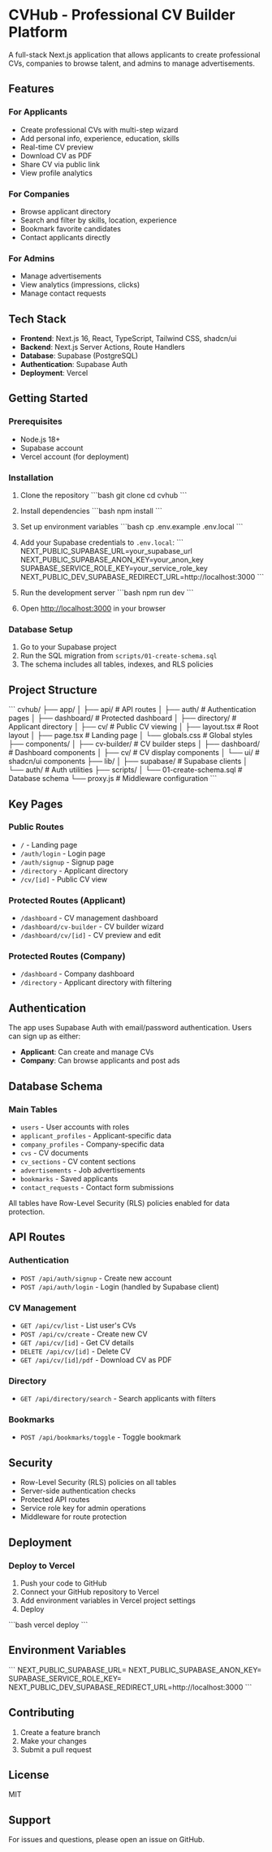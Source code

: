 # CVHub - Professional CV Builder Platform

A full-stack Next.js application that allows applicants to create professional CVs, companies to browse talent, and admins to manage advertisements.

## Features

### For Applicants
- Create professional CVs with multi-step wizard
- Add personal info, experience, education, skills
- Real-time CV preview
- Download CV as PDF
- Share CV via public link
- View profile analytics

### For Companies
- Browse applicant directory
- Search and filter by skills, location, experience
- Bookmark favorite candidates
- Contact applicants directly

### For Admins
- Manage advertisements
- View analytics (impressions, clicks)
- Manage contact requests

## Tech Stack

- **Frontend**: Next.js 16, React, TypeScript, Tailwind CSS, shadcn/ui
- **Backend**: Next.js Server Actions, Route Handlers
- **Database**: Supabase (PostgreSQL)
- **Authentication**: Supabase Auth
- **Deployment**: Vercel

## Getting Started

### Prerequisites
- Node.js 18+
- Supabase account
- Vercel account (for deployment)

### Installation

1. Clone the repository
\`\`\`bash
git clone <repository-url>
cd cvhub
\`\`\`

2. Install dependencies
\`\`\`bash
npm install
\`\`\`

3. Set up environment variables
\`\`\`bash
cp .env.example .env.local
\`\`\`

4. Add your Supabase credentials to `.env.local`:
\`\`\`
NEXT_PUBLIC_SUPABASE_URL=your_supabase_url
NEXT_PUBLIC_SUPABASE_ANON_KEY=your_anon_key
SUPABASE_SERVICE_ROLE_KEY=your_service_role_key
NEXT_PUBLIC_DEV_SUPABASE_REDIRECT_URL=http://localhost:3000
\`\`\`

5. Run the development server
\`\`\`bash
npm run dev
\`\`\`

6. Open [http://localhost:3000](http://localhost:3000) in your browser

### Database Setup

1. Go to your Supabase project
2. Run the SQL migration from `scripts/01-create-schema.sql`
3. The schema includes all tables, indexes, and RLS policies

## Project Structure

\`\`\`
cvhub/
├── app/
│   ├── api/                 # API routes
│   ├── auth/               # Authentication pages
│   ├── dashboard/          # Protected dashboard
│   ├── directory/          # Applicant directory
│   ├── cv/                 # Public CV viewing
│   ├── layout.tsx          # Root layout
│   ├── page.tsx            # Landing page
│   └── globals.css         # Global styles
├── components/
│   ├── cv-builder/         # CV builder steps
│   ├── dashboard/          # Dashboard components
│   ├── cv/                 # CV display components
│   └── ui/                 # shadcn/ui components
├── lib/
│   ├── supabase/          # Supabase clients
│   └── auth/              # Auth utilities
├── scripts/
│   └── 01-create-schema.sql  # Database schema
└── proxy.js               # Middleware configuration
\`\`\`

## Key Pages

### Public Routes
- `/` - Landing page
- `/auth/login` - Login page
- `/auth/signup` - Signup page
- `/directory` - Applicant directory
- `/cv/[id]` - Public CV view

### Protected Routes (Applicant)
- `/dashboard` - CV management dashboard
- `/dashboard/cv-builder` - CV builder wizard
- `/dashboard/cv/[id]` - CV preview and edit

### Protected Routes (Company)
- `/dashboard` - Company dashboard
- `/directory` - Applicant directory with filtering

## Authentication

The app uses Supabase Auth with email/password authentication. Users can sign up as either:
- **Applicant**: Can create and manage CVs
- **Company**: Can browse applicants and post ads

## Database Schema

### Main Tables
- `users` - User accounts with roles
- `applicant_profiles` - Applicant-specific data
- `company_profiles` - Company-specific data
- `cvs` - CV documents
- `cv_sections` - CV content sections
- `advertisements` - Job advertisements
- `bookmarks` - Saved applicants
- `contact_requests` - Contact form submissions

All tables have Row-Level Security (RLS) policies enabled for data protection.

## API Routes

### Authentication
- `POST /api/auth/signup` - Create new account
- `POST /api/auth/login` - Login (handled by Supabase client)

### CV Management
- `GET /api/cv/list` - List user's CVs
- `POST /api/cv/create` - Create new CV
- `GET /api/cv/[id]` - Get CV details
- `DELETE /api/cv/[id]` - Delete CV
- `GET /api/cv/[id]/pdf` - Download CV as PDF

### Directory
- `GET /api/directory/search` - Search applicants with filters

### Bookmarks
- `POST /api/bookmarks/toggle` - Toggle bookmark

## Security

- Row-Level Security (RLS) policies on all tables
- Server-side authentication checks
- Protected API routes
- Service role key for admin operations
- Middleware for route protection

## Deployment

### Deploy to Vercel

1. Push your code to GitHub
2. Connect your GitHub repository to Vercel
3. Add environment variables in Vercel project settings
4. Deploy

\`\`\`bash
vercel deploy
\`\`\`

## Environment Variables

\`\`\`
NEXT_PUBLIC_SUPABASE_URL=
NEXT_PUBLIC_SUPABASE_ANON_KEY=
SUPABASE_SERVICE_ROLE_KEY=
NEXT_PUBLIC_DEV_SUPABASE_REDIRECT_URL=http://localhost:3000
\`\`\`

## Contributing

1. Create a feature branch
2. Make your changes
3. Submit a pull request

## License

MIT

## Support

For issues and questions, please open an issue on GitHub.
